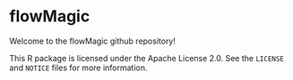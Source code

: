 # flowMagic

Welcome to the flowMagic github repository! 

This R package is licensed under the Apache License 2.0. See the `LICENSE` and `NOTICE` files for more information.


